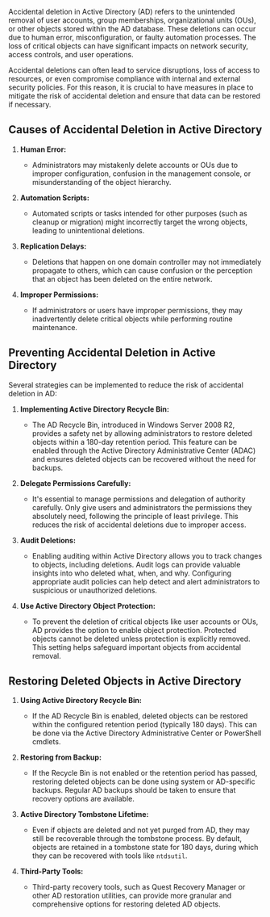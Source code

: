 Accidental deletion in Active Directory (AD) refers to the unintended removal of user accounts, group memberships, organizational units (OUs), or other objects stored within the AD database. These deletions can occur due to human error, misconfiguration, or faulty automation processes. The loss of critical objects can have significant impacts on network security, access controls, and user operations.

Accidental deletions can often lead to service disruptions, loss of access to resources, or even compromise compliance with internal and external security policies. For this reason, it is crucial to have measures in place to mitigate the risk of accidental deletion and ensure that data can be restored if necessary.

## Causes of Accidental Deletion in Active Directory

1. **Human Error:**
    
    - Administrators may mistakenly delete accounts or OUs due to improper configuration, confusion in the management console, or misunderstanding of the object hierarchy.
        
2. **Automation Scripts:**
    
    - Automated scripts or tasks intended for other purposes (such as cleanup or migration) might incorrectly target the wrong objects, leading to unintentional deletions.
        
3. **Replication Delays:**
    
    - Deletions that happen on one domain controller may not immediately propagate to others, which can cause confusion or the perception that an object has been deleted on the entire network.
        
4. **Improper Permissions:**
    
    - If administrators or users have improper permissions, they may inadvertently delete critical objects while performing routine maintenance.
        
## Preventing Accidental Deletion in Active Directory

Several strategies can be implemented to reduce the risk of accidental deletion in AD:

1. **Implementing Active Directory Recycle Bin:**
    
    - The AD Recycle Bin, introduced in Windows Server 2008 R2, provides a safety net by allowing administrators to restore deleted objects within a 180-day retention period. This feature can be enabled through the Active Directory Administrative Center (ADAC) and ensures deleted objects can be recovered without the need for backups.
        
2. **Delegate Permissions Carefully:**
    
    - It's essential to manage permissions and delegation of authority carefully. Only give users and administrators the permissions they absolutely need, following the principle of least privilege. This reduces the risk of accidental deletions due to improper access.
        
3. **Audit Deletions:**
    
    - Enabling auditing within Active Directory allows you to track changes to objects, including deletions. Audit logs can provide valuable insights into who deleted what, when, and why. Configuring appropriate audit policies can help detect and alert administrators to suspicious or unauthorized deletions.
        
4. **Use Active Directory Object Protection:**
    
    - To prevent the deletion of critical objects like user accounts or OUs, AD provides the option to enable object protection. Protected objects cannot be deleted unless protection is explicitly removed. This setting helps safeguard important objects from accidental removal.
        
## Restoring Deleted Objects in Active Directory

1. **Using Active Directory Recycle Bin:**
    
    - If the AD Recycle Bin is enabled, deleted objects can be restored within the configured retention period (typically 180 days). This can be done via the Active Directory Administrative Center or PowerShell cmdlets.
        
2. **Restoring from Backup:**
    
    - If the Recycle Bin is not enabled or the retention period has passed, restoring deleted objects can be done using system or AD-specific backups. Regular AD backups should be taken to ensure that recovery options are available.
        
3. **Active Directory Tombstone Lifetime:**
    
    - Even if objects are deleted and not yet purged from AD, they may still be recoverable through the tombstone process. By default, objects are retained in a tombstone state for 180 days, during which they can be recovered with tools like `ntdsutil`.
        
4. **Third-Party Tools:**
    
    - Third-party recovery tools, such as Quest Recovery Manager or other AD restoration utilities, can provide more granular and comprehensive options for restoring deleted AD objects.
